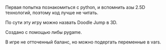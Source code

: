 <p>Первая попытка познакомиться с python, и вспомнить азы 2.5D технологий, поэтому код лучше не читать.</p>
<p>По сути эту игру можно назвать Doodle Jump в 3D.</p>
<p>Создано с помощью либы pygame.</p>
<p>В игре не отточенный баланс, но можно подергать переменные в vars.</p>